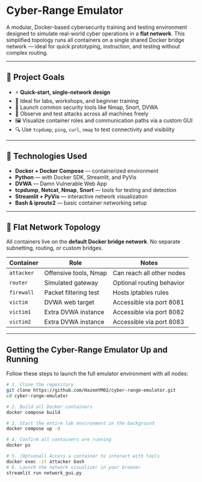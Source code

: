 # Cyber-Range Emulator

A modular, Docker-based cybersecurity training and testing environment designed to simulate real-world cyber operations in a **flat network**. This simplified topology runs all containers on a single shared Docker bridge network — ideal for quick prototyping, instruction, and testing without complex routing.

---

## 🚀 Project Goals

- ⚡ **Quick-start, single-network design**
- 🎯 Ideal for labs, workshops, and beginner training
- 🧰 Launch common security tools like Nmap, Snort, DVWA
- 📡 Observe and test attacks across all machines freely
- 🖼️ Visualize container roles and communication paths via a custom GUI
- 🔍 Use `tcpdump`, `ping`, `curl`, `nmap` to test connectivity and visibility

---

## 🧰 Technologies Used

- **Docker + Docker Compose** — containerized environment
- **Python** — with Docker SDK, Streamlit, and PyVis
- **DVWA** — Damn Vulnerable Web App
- **tcpdump**, **Netcat**, **Nmap**, **Snort** — tools for testing and detection
- **Streamlit + PyVis** — interactive network visualization
- **Bash & iproute2** — basic container networking setup

---

## 🔄 Flat Network Topology

All containers live on the **default Docker bridge network**. No separate subnetting, routing, or custom bridges.

| Container    | Role                  | Notes                        |
|--------------|-----------------------|------------------------------|
| `attacker`   | Offensive tools, Nmap | Can reach all other nodes   |
| `router`     | Simulated gateway     | Optional routing behavior   |
| `firewall`   | Packet filtering test | Hosts iptables rules        |
| `victim`     | DVWA web target       | Accessible via port 8081    |
| `victim1`    | Extra DVWA instance   | Accessible via port 8082    |
| `victim2`    | Extra DVWA instance   | Accessible via port 8083    |

---

## Getting the Cyber-Range Emulator Up and Running

Follow these steps to launch the full emulator environment with all nodes:

```bash
# 1. Clone the repository
git clone https://github.com/HazemYM02/cyber-range-emulator.git
cd cyber-range-emulator

# 2. Build all Docker containers
docker compose build

# 3. Start the entire lab environment in the background
docker compose up -d

# 4. Confirm all containers are running
docker ps

# 5. (Optional) Access a container to interact with tools
docker exec -it attacker bash
# 6. Launch the network visualizer in your browser
streamlit run network_gui.py
